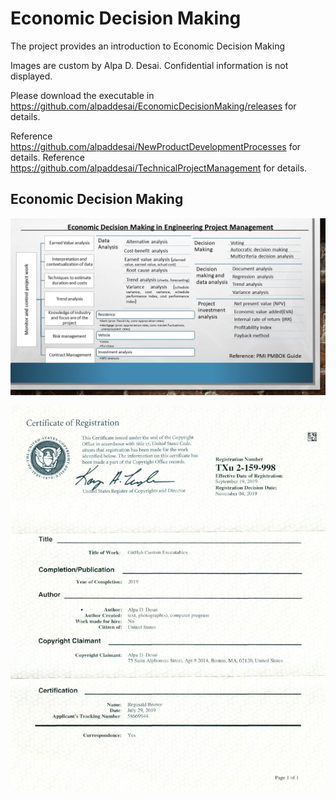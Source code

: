 # Economic Decision Making

The project provides an introduction to Economic Decision Making

Images are custom by Alpa D. Desai. Confidential information is not displayed.

Please download the executable in https://github.com/alpaddesai/EconomicDecisionMaking/releases for details.

Reference https://github.com/alpaddesai/NewProductDevelopmentProcesses for details.
Reference https://github.com/alpaddesai/TechnicalProjectManagement for details.

## Economic Decision Making
![image](EconomicDecisionMaking.jpg)

![image](USCopyrightCertificateofRegistration.png)
